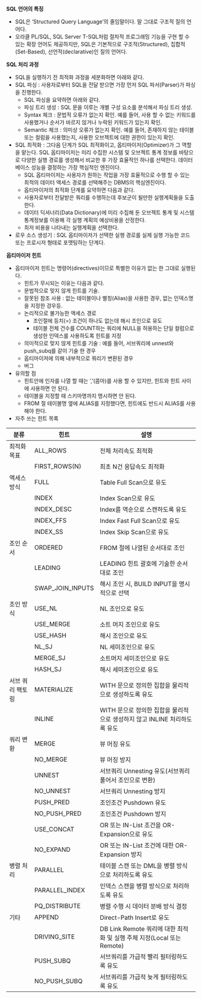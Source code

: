 **SQL 언어의 특징**

- SQL은 ‘Structured Query Language’의 줄임말이다. 말 그대로 구조적 질의 언어다.
- 오라클 PL/SQL, SQL Server T-SQL처럼 절차적 프로그래밍 기능을 구현 할 수 있는 확장 언어도 제공하지만, SQL은 기본적으로 구조적(Structured), 집합적(Set-Based), 선언적(declarative)인 질의 언어다.

**SQL 처리 과정**

- SQL을 실행하기 전 최적화 과정을 세분화하면 아래와 같다.
- SQL 파싱 : 사용자로부터 SQL을 전달 받으면 가장 먼저 SQL 파서(Parser)가 파싱을 진행한다.
    - SQL 파싱을 요약하면 아래와 같다.
    - 파싱 트리 생성 : SQL 문을 이루는 개별 구성 요소를 분석해서 파싱 트리 생성.
    - Syntax 체크 : 문법적 오류가 없는지 확인. 예를 들어, 사용 할 수 없는 키워드를 사용했거나 순서가 바르지 않거나 누락된 키워드가 있는지 확인.
    - Semantic 체크 : 의미상 오류가 없는지 확인. 예를 들어, 존재하지 않는 테이블 또는 컬럼을 사용했는지, 사용한 오브젝트에 대한 권한이 있는지 확인.
- SQL 최적화 : 그다음 단계가 SQL 최적화이고, 옵티마이저(Optimizer)가 그 역할을 맡는다. SQL 옵티마이저는 미리 수집한 시스템 및 오브젝트 통계 정보를 바탕으로 다양한 실행 경로를 생성해서 비교한 후 가장 효율적인 하나를 선택한다. 데이터베이스 성능을 결정하는 가장 핵심적인 엔진이다.
    - SQL 옵티마이저는 사용자가 원하는 작업을 가장 효율적으로 수행 할 수 있는 최적의 데이터 액세스 경로를 선택해주는 DBMS의 핵심엔진이다.
    - 옵티마이저의 최적화 단계를 요약하면 다음과 같다.
    - 사용자로부터 전달받은 쿼리를 수행하는데 후보군이 될만한 실행계획들을 도출한다.
    - 데이터 딕셔너리(Data Dictionary)에 미리 수집해 둔 오브젝트 통계 및 시스템 통계정보를 이용해 각 실행 계획의 예상비용을 산정한다.
    - 최저 비용을 나타내는 실행계획을 선택한다.
- 로우 소스 생성기 : SQL 옵티마이저가 선택한 실행 경로를 실제 실행 가능한 코드 또는 프로시저 형태로 포맷팅하는 단계다.

**옵티마이저 힌트**

- 옵티마이저 힌트는 명령어(directives)이므로 특별한 이유가 없는 한 그대로 실행된다.
    - 힌트가 무시되는 이유는 다음과 같다.
    - 문법적으로 맞지 않게 힌트를 기술.
    - 잘못된 참조 사용 : 없는 테이블이나 별칭(Alias)을 사용한 경우, 없는 인덱스명을 지정한 겅우등.
    - 논리적으로 불가능한 액세스 경로
        - 조인절에 등치(=) 조건이 하나도 없는데 해시 조인으로 유도
        - 테이블 전체 건수를 COUNT하는 쿼리에 NULL을 허용하는 단일 컬럼으로 생성한 인덱스를 사용하도록 힌트를 지정
    - 의미적으로 맞지 않게 힌트를 기술 : 예를 들어, 서브쿼리에 unnest와 push_subq를 같이 기술 한 경우
    - 옵티마이저에 의해 내부적으로 쿼리가 변환된 경우
    - 버그
- 유의할 점
    - 힌트안에 인자를 나열 할 때는 ‘,’(콤마)를 사용 할 수 있지만, 힌트와 힌트 사이에 사용하면 안 된다.
    - 테이블을 지정할 때 스키마명까지 명시하면 안 된다.
    - FROM 절 테이블명 옆에 ALIAS를 지정했다면, 힌트에도 반드시 ALIAS를 사용해야 한다.
- 자주 쓰는 힌트 목록

| 분류        | 힌트               | 설명                                                    |
| --------- | ---------------- | ----------------------------------------------------- |
| 최적화 목표    | ALL_ROWS         | 전체 처리속도 최적화                                           |
|           | FIRST_ROWS(N)    | 최초 N건 응답속도 최적화                                        |
| 액세스 방식    | FULL             | Table Full Scan으로 유도                                  |
|           | INDEX            | Index Scan으로 유도                                       |
|           | INDEX_DESC       | Index를 역순으로 스캔하도록 유도                                  |
|           | INDEX_FFS        | Index Fast Full Scan으로 유도                             |
|           | INDEX_SS         | Index Skip Scan으로 유도                                  |
| 조인 순서     | ORDERED          | FROM 절에 나열된 순서대로 조인                                   |
|           | LEADING          | LEADING 힌트 괄호에 기술한 순서대로 조인                            |
|           | SWAP_JOIN_INPUTS | 해시 조인 시, BUILD INPUT을 명시적으로 선택                        |
| 조인 방식     | USE_NL           | NL 조인으로 유도                                            |
|           | USE_MERGE        | 소트 머지 조인으로 유도                                         |
|           | USE_HASH         | 해시 조인으로 유도                                            |
|           | NL_SJ            | NL 세미조인으로 유도                                          |
|           | MERGE_SJ         | 소트머지 세미조인으로 유도                                        |
|           | HASH_SJ          | 해시 세미조인으로 유도                                          |
| 서브 쿼리 팩토링 | MATERIALIZE      | WITH 문으로 정의한 집합을 물리적으로 생성하도록 유도                       |
|           | INLINE           | WITH 문으로 정의한 집합을 물리적으로 생성하지 않고 INLINE 처리하도록 유도        |
| 쿼리 변환     | MERGE            | 뷰 머징 유도                                               |
|           | NO_MERGE         | 뷰 머징 방지                                               |
|           | UNNEST           | 서브쿼리 Unnesting 유도(서브쿼리 풀어서 조인으로 변환)                   |
|           | NO_UNNEST        | 서브쿼리 Unnesting 방지                                     |
|           | PUSH_PRED        | 조인조건 Pushdown 유도                                      |
|           | NO_PUSH_PRED     | 조인조건 Pushdown 방지                                      |
|           | USE_CONCAT       | OR 또는 IN-List 조건을 OR-Expansion으로 유도                   |
|           | NO_EXPAND        | OR 또는 IN-List 조건에 대한 OR-Expansion 방지                  |
| 병렬 처리     | PARALLEL         | 테이블 스캔 또는 DML을 병렬 방식으로 처리하도록 유도                       |
|           | PARALLEL_INDEX   | 인덱스 스캔을 병렬 방식으로 처리하도록 유도                              |
|           | PQ_DISTRIBUTE    | 병렬 수행 시 데이터 분배 방식 결정                                  |
| 기타        | APPEND           | Direct-Path Insert로 유도                                |
|           | DRIVING_SITE     | DB Link Remote 쿼리에 대한 최적화 및 실행 주체 지정(Local 또는 Remote) |
|           | PUSH_SUBQ        | 서브쿼리를 가급적 빨리 필터링하도록 유도                                |
|           | NO_PUSH_SUBQ     | 서브쿼리를 가급적 늦게 필터링하도록 유도                                |